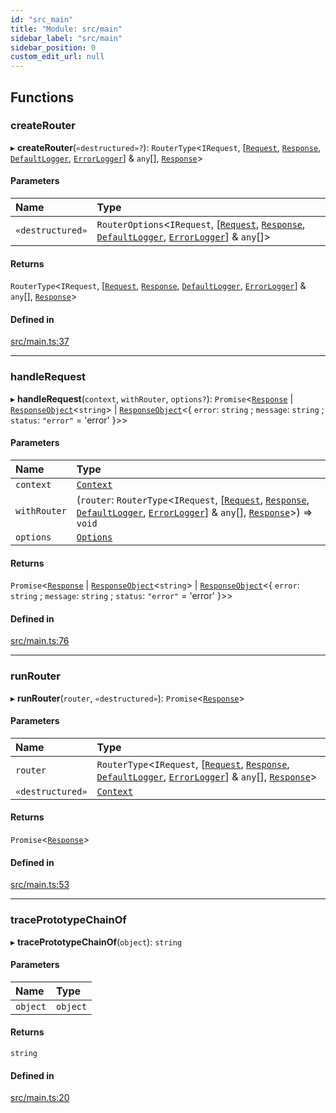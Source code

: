 ```yaml
---
id: "src_main"
title: "Module: src/main"
sidebar_label: "src/main"
sidebar_position: 0
custom_edit_url: null
---
```


## Functions

### createRouter

▸ **createRouter**(`«destructured»?`): `RouterType`\<`IRequest`, [[`Request`](types.md#request), [`Response`](types.md#response), [`DefaultLogger`](types.md#defaultlogger), [`ErrorLogger`](types.md#errorlogger)] & `any`[], [`Response`](types.md#response)\>

#### Parameters

| Name | Type |
| :------ | :------ |
| `«destructured»` | `RouterOptions`\<`IRequest`, [[`Request`](types.md#request), [`Response`](types.md#response), [`DefaultLogger`](types.md#defaultlogger), [`ErrorLogger`](types.md#errorlogger)] & `any`[]\> |

#### Returns

`RouterType`\<`IRequest`, [[`Request`](types.md#request), [`Response`](types.md#response), [`DefaultLogger`](types.md#defaultlogger), [`ErrorLogger`](types.md#errorlogger)] & `any`[], [`Response`](types.md#response)\>

#### Defined in

[src/main.ts:37](https://github.com/kaibun/appwrite-fn-router/blob/dcd860b/src/main.ts#L37)

___

### handleRequest

▸ **handleRequest**(`context`, `withRouter`, `options?`): `Promise`\<[`Response`](types.md#response) \| [`ResponseObject`](types.md#responseobject)\<`string`\> \| [`ResponseObject`](types.md#responseobject)\<\{ `error`: `string` ; `message`: `string` ; `status`: ``"error"`` = 'error' }\>\>

#### Parameters

| Name | Type |
| :------ | :------ |
| `context` | [`Context`](types.md#context) |
| `withRouter` | (`router`: `RouterType`\<`IRequest`, [[`Request`](types.md#request), [`Response`](types.md#response), [`DefaultLogger`](types.md#defaultlogger), [`ErrorLogger`](types.md#errorlogger)] & `any`[], [`Response`](types.md#response)\>) => `void` |
| `options` | [`Options`](types.md#options) |

#### Returns

`Promise`\<[`Response`](types.md#response) \| [`ResponseObject`](types.md#responseobject)\<`string`\> \| [`ResponseObject`](types.md#responseobject)\<\{ `error`: `string` ; `message`: `string` ; `status`: ``"error"`` = 'error' }\>\>

#### Defined in

[src/main.ts:76](https://github.com/kaibun/appwrite-fn-router/blob/dcd860b/src/main.ts#L76)

___

### runRouter

▸ **runRouter**(`router`, `«destructured»`): `Promise`\<[`Response`](types.md#response)\>

#### Parameters

| Name | Type |
| :------ | :------ |
| `router` | `RouterType`\<`IRequest`, [[`Request`](types.md#request), [`Response`](types.md#response), [`DefaultLogger`](types.md#defaultlogger), [`ErrorLogger`](types.md#errorlogger)] & `any`[], [`Response`](types.md#response)\> |
| `«destructured»` | [`Context`](types.md#context) |

#### Returns

`Promise`\<[`Response`](types.md#response)\>

#### Defined in

[src/main.ts:53](https://github.com/kaibun/appwrite-fn-router/blob/dcd860b/src/main.ts#L53)

___

### tracePrototypeChainOf

▸ **tracePrototypeChainOf**(`object`): `string`

#### Parameters

| Name | Type |
| :------ | :------ |
| `object` | `object` |

#### Returns

`string`

#### Defined in

[src/main.ts:20](https://github.com/kaibun/appwrite-fn-router/blob/dcd860b/src/main.ts#L20)
